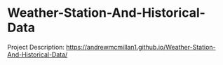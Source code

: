 # Weather-Station-And-Historical-Data

Project Description:
https://andrewmcmillan1.github.io/Weather-Station-And-Historical-Data/
